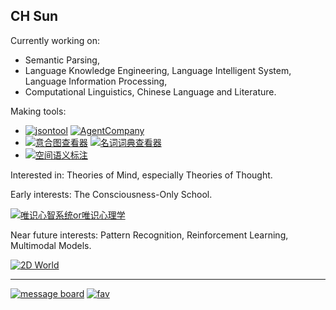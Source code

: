 
<!-- 3AD3C6 -->

<!-- https://shields.io/badges/static-badge -->

<!-- --- -->

## CH Sun

Currently working on: 
- Semantic Parsing, 
- Language Knowledge Engineering, Language Intelligent System, Language Information Processing, 
- Computational Linguistics, Chinese Language and Literature.

<!--
[![NaturalParser](https://img.shields.io/badge/🪙%20%20%20%20NaturalParser-fff)](https://gitforziio.github.io/natural-parser-doc/) 
-->

<!--
中文空间语义理解评测系列工作：

[![SpaCE2021](https://img.shields.io/badge/🏅%20%20%20%20SpaCE2021-fff)](https://github.com/2030NLP/SpaCE2021/) 
[![SpaCE2022](https://img.shields.io/badge/🏅%20%20%20%20SpaCE2022-fff)](https://github.com/2030NLP/SpaCE2022/) 
[![SpaCE2023](https://img.shields.io/badge/🏅%20%20%20%20SpaCE2023-fff)](https://github.com/2030NLP/SpaCE2023/) 
[![SpaCE2024](https://img.shields.io/badge/🏅%20%20%20%20SpaCE2024-fff)](https://github.com/2030NLP/SpaCE2024/) 
-->

Making tools:

- [![jsontool](https://img.shields.io/badge/🪄%20%20%20%20jsontool-fff)](https://tridict.github.io/jsontool/) 
[![AgentCompany](https://img.shields.io/badge/🤖%20%20%20%20AgentCompany-fff)](https://gitforziio.github.io/agent-company/) 
- [![意合图查看器](https://img.shields.io/badge/🔍%20%20%20%20Parataxis%20Graph%20Viewer-fff)](https://gitforziio.github.io/parataxis-graph-viewer/)
[![名词词典查看器](https://img.shields.io/badge/🔍%20%20%20%20Visualizing%20the%20Dictionary%20of%20Chinese%20Noum%20Qualia%20Roles-fff)](https://tridict.github.io/QualiaRoleDB/) 
- [![空间语义标注](https://img.shields.io/badge/🖋️%20%20%20%20SpaCE%20Annotator-fff)](https://github.com/2030NLP/Sp22AnnoOL) 

<!-- https://github.com/Tridict/HowNet.js -->

<!--
长期关注“心智理学”，尤其是“思维理学”。

<sup>为什么不是“心智科学”和“思维科学”？因为个人相对更在意逻辑、理论、结论，而相对不太关心技术手段和实验方法。</sup>
-->

Interested in: 
Theories of Mind, especially Theories of Thought.

Early interests: 
The Consciousness-Only School. 

[![唯识心智系统or唯识心理学](https://img.shields.io/badge/🧠%20%20%20%20唯识心智系统%20or%20唯识心理学-AF6868)](https://github.com/ziionote/consciousness-only-psychology) <!-- 9A0100 -->

Near future interests: 
Pattern Recognition, Reinforcement Learning, Multimodal Models.

[![2D World](https://img.shields.io/badge/👾%20%20%20%202D%20World-A68DCC)](https://gitforziio.github.io/TwoDWorld/) 

---

[![message board](https://img.shields.io/badge/🗯%20%20%20%20MSG%20Board-41C464)](https://github.com/gitforziio/Personal-Message-Board/issues/new) 
[![fav](https://img.shields.io/badge/__-grey)](https://github.com/gitforziio/fav) 


<!--
---

- [![Crisps](https://img.shields.io/badge/🖋️%20%20%20%20Crisps标注器(半成品)-fff)](https://github.com/Tridict/Crisps) 
- [![syntree](https://img.shields.io/badge/🌲%20%20%20%20画树工具(半成品)(forked)-fff)](https://github.com/gitforziio/syntree) 
- [![SegJS](https://img.shields.io/badge/⌨️%20%20%20%20SegJS-fff)](https://github.com/gitforziio/SegJS) 
- [![Korean-Pinyin](https://img.shields.io/badge/🇰🇷%20%20%20%20Korean%20Pinyin-fff)](https://github.com/gitforziio/Korean-Pinyin) 
-->


<!-- &theme=nord -->

<!-- ![Roomcar's github stats](https://github-readme-stats-seven-gilt.vercel.app/api?username=gitforziio&show_icons=true&include_all_commits=true&count_private=false&hide_rank=true&custom_title=Roomcar) -->
<!-- 
![Top Langs](https://github-readme-stats.vercel.app/api/top-langs/?username=gitforziio&layout=compact)

[![Trea-V-sure](https://github-readme-stats.vercel.app/api/pin/?username=gitforziio&repo=Trea-V-sure)](https://github.com/gitforziio/Trea-V-sure)
[![MyNote](https://github-readme-stats.vercel.app/api/pin/?username=gitforziio&repo=MyNote)](https://github.com/gitforziio/MyNote)
[![SegJS](https://github-readme-stats.vercel.app/api/pin/?username=gitforziio&repo=SegJS)](https://github.com/gitforziio/SegJS)
[![a-Story-about-License](https://github-readme-stats.vercel.app/api/pin/?username=gitforziio&repo=a-Story-about-License)](https://github.com/gitforziio/a-Story-about-License)
[![syntax-tree-parser](https://github-readme-stats.vercel.app/api/pin/?username=gitforziio&repo=syntax-tree-parser)](https://github.com/gitforziio/syntax-tree-parser)
[![Korean-Pinyin](https://github-readme-stats.vercel.app/api/pin/?username=gitforziio&repo=Korean-Pinyin)](https://github.com/gitforziio/Korean-Pinyin)
-->

<!--
**gitforziio/gitforziio** is a ✨ _special_ ✨ repository because its `README.md` (this file) appears on your GitHub profile.

Here are some ideas to get you started:

- 🔭 I’m currently working on ...
- 🌱 I’m currently learning ...
- 👯 I’m looking to collaborate on ...
- 🤔 I’m looking for help with ...
- 💬 Ask me about ...
- 📫 How to reach me: ...
- 😄 Pronouns: ...
- ⚡ Fun fact: ...
-->
